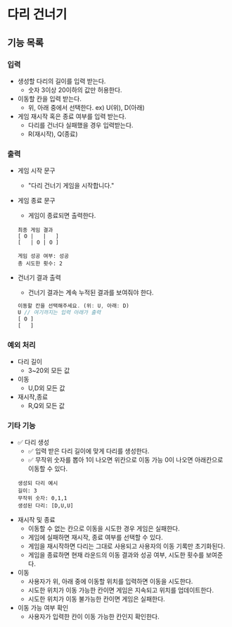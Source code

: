 # 다리 건너기

## 기능 목록

### 입력

- 생성할 다리의 길이를 입력 받는다.
  - 숫자 3이상 20이하의 값만 허용한다.
- 이동할 칸을 입력 받는다.
  - 위, 아래 중에서 선택한다. ex) U(위), D(아래)
- 게임 재시작 혹은 종료 여부를 입력 받는다.
  - 다리를 건너다 실패했을 경우 입력받는다.
  - R(재시작), Q(종료)

### 출력

- 게임 시작 문구
  - "다리 건너기 게임을 시작합니다."
- 게임 종료 문구

  - 게임이 종료되면 출력한다.

  ```
  최종 게임 결과
  [ O |   |   ]
  [   | O | O ]

  게임 성공 여부: 성공
  총 시도한 횟수: 2
  ```

- 건너기 결과 출력

  - 건너기 결과는 계속 누적된 결과를 보여줘야 한다.

  ```js
  이동할 칸을 선택해주세요. (위: U, 아래: D)
  U // 여기까지는 입력 아래가 출력
  [ O ]
  [   ]
  ```

### 예외 처리

- 다리 길이
  - 3~20외 모든 값
- 이동
  - U,D외 모든 값
- 재시작,종료
  - R,Q외 모든 값

### 기타 기능

- ✅ 다리 생성
  - ✅ 입력 받은 다리 길이에 맞게 다리를 생성한다.
  - ✅ 무작위 숫자를 뽑아 1이 나오면 위칸으로 이동 가능 0이 나오면 아래칸으로 이동할 수 있다.
  ```
  생성되 다리 예시
  길이: 3
  무작위 숫자: 0,1,1
  생성된 다리: [D,U,U]
  ```
- 재시작 및 종료
  - 이동할 수 없는 칸으로 이동을 시도한 경우 게임은 실패한다.
  - 게임에 실패하면 재시작, 종료 여부를 선택할 수 있다.
  - 게임을 재시작하면 다리는 그대로 사용되고 사용자의 이동 기록만 초기화된다.
  - 게임을 종료하면 현재 라운드의 이동 결과와 성공 여부, 시도한 횟수를 보여준다.
- 이동
  - 사용자가 위, 아래 중에 이동할 위치를 입력하면 이동을 시도한다.
  - 시도한 위치가 이동 가능한 칸이면 게임은 지속되고 위치를 업데이트한다.
  - 시도한 위치가 이동 불가능한 칸이면 게임은 실패한다.
- 이동 가능 여부 확인
  - 사용자가 입력한 칸이 이동 가능한 칸인지 확인한다.
